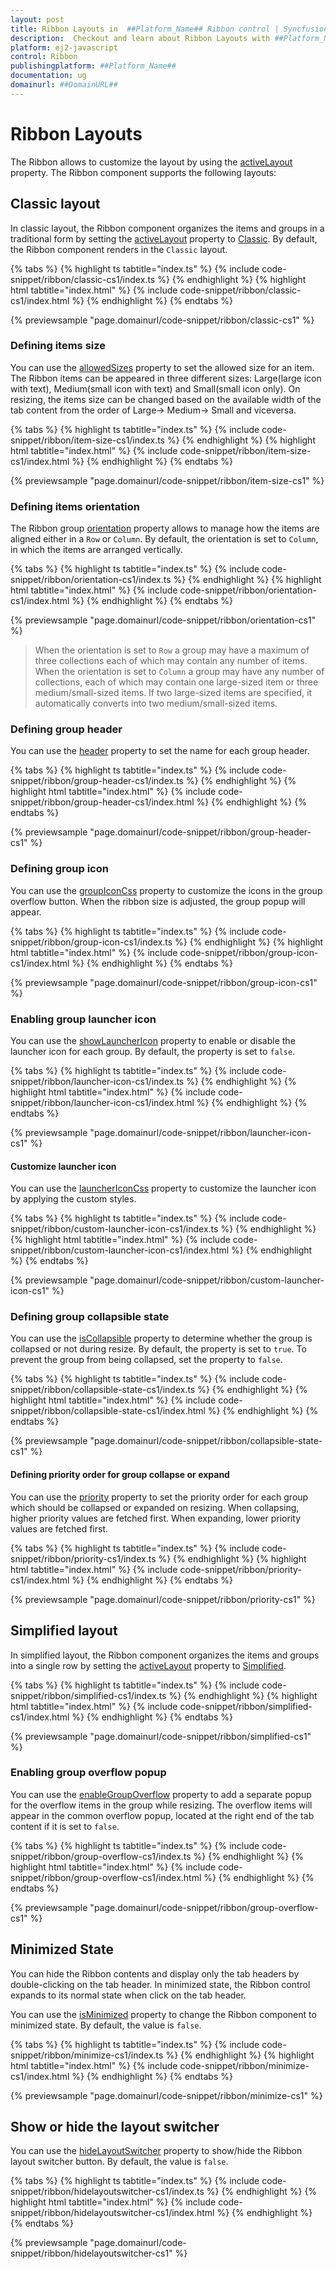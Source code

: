 ```yaml
---
layout: post
title: Ribbon Layouts in  ##Platform_Name## Ribbon control | Syncfusion
description:  Checkout and learn about Ribbon Layouts with ##Platform_Name## Ribbon control of Syncfusion Essential JS 2 and more details.
platform: ej2-javascript
control: Ribbon
publishingplatform: ##Platform_Name##
documentation: ug
domainurl: ##DomainURL##
---
```

# Ribbon Layouts

The Ribbon allows to customize the layout by using the [activeLayout](https://ej2.syncfusion.com/documentation/api/ribbon/#activelayout) property. The Ribbon component supports the following layouts:

## Classic layout

In classic layout, the Ribbon component organizes the items and groups in a traditional form by setting the [activeLayout](https://ej2.syncfusion.com/documentation/api/ribbon/#activelayout) property to [Classic](https://ej2.syncfusion.com/documentation/api/ribbon/ribbonLayout/). By default, the Ribbon component renders in the `Classic` layout.

{% tabs %}
{% highlight ts tabtitle="index.ts" %}
{% include code-snippet/ribbon/classic-cs1/index.ts %}
{% endhighlight %}
{% highlight html tabtitle="index.html" %}
{% include code-snippet/ribbon/classic-cs1/index.html %}
{% endhighlight %}
{% endtabs %}
          
{% previewsample "page.domainurl/code-snippet/ribbon/classic-cs1" %}

### Defining items size

You can use the [allowedSizes](https://ej2.syncfusion.com/documentation/api/ribbon/ribbonItem/#allowedsizes) property to set the allowed size for an item. The Ribbon items can be appeared in three different sizes: Large(large icon with text), Medium(small icon with text) and Small(small icon only). On resizing, the items size can be changed based on the available width of the tab content from the order of Large-> Medium-> Small and viceversa.

{% tabs %}
{% highlight ts tabtitle="index.ts" %}
{% include code-snippet/ribbon/item-size-cs1/index.ts %}
{% endhighlight %}
{% highlight html tabtitle="index.html" %}
{% include code-snippet/ribbon/item-size-cs1/index.html %}
{% endhighlight %}
{% endtabs %}
          
{% previewsample "page.domainurl/code-snippet/ribbon/item-size-cs1" %}

### Defining items orientation

The Ribbon group [orientation](https://ej2.syncfusion.com/documentation/api/ribbon/ribbonGroupModel/#orientation) property allows to manage how the items are aligned either in a `Row` or `Column`. By default, the orientation is set to `Column`, in which the items are arranged vertically.

{% tabs %}
{% highlight ts tabtitle="index.ts" %}
{% include code-snippet/ribbon/orientation-cs1/index.ts %}
{% endhighlight %}
{% highlight html tabtitle="index.html" %}
{% include code-snippet/ribbon/orientation-cs1/index.html %}
{% endhighlight %}
{% endtabs %}
          
{% previewsample "page.domainurl/code-snippet/ribbon/orientation-cs1" %}

>  When the orientation is set to `Row` a group may have a maximum of three collections each of which may contain any number of items. When the orientation is set to `Column` a group may have any number of collections, each of which may contain one large-sized item or three medium/small-sized items. If two large-sized items are specified, it automatically converts into two medium/small-sized items.

### Defining group header

You can use the [header](https://ej2.syncfusion.com/documentation/api/ribbon/ribbonGroup/#header) property to set the name for each group header.

{% tabs %}
{% highlight ts tabtitle="index.ts" %}
{% include code-snippet/ribbon/group-header-cs1/index.ts %}
{% endhighlight %}
{% highlight html tabtitle="index.html" %}
{% include code-snippet/ribbon/group-header-cs1/index.html %}
{% endhighlight %}
{% endtabs %}
          
{% previewsample "page.domainurl/code-snippet/ribbon/group-header-cs1" %}

### Defining group icon

You can use the [groupIconCss](https://ej2.syncfusion.com/documentation/api/ribbon/ribbonGroup/#groupiconcss) property to customize the icons in the group overflow button. When the ribbon size is adjusted, the group popup will appear.

{% tabs %}
{% highlight ts tabtitle="index.ts" %}
{% include code-snippet/ribbon/group-icon-cs1/index.ts %}
{% endhighlight %}
{% highlight html tabtitle="index.html" %}
{% include code-snippet/ribbon/group-icon-cs1/index.html %}
{% endhighlight %}
{% endtabs %}
          
{% previewsample "page.domainurl/code-snippet/ribbon/group-icon-cs1" %}

### Enabling group launcher icon

You can use the [showLauncherIcon](https://ej2.syncfusion.com/documentation/api/ribbon/ribbonGroup/#showlaunchericon) property to enable or disable the launcher icon for each group. By default, the property is set to `false`.

{% tabs %}
{% highlight ts tabtitle="index.ts" %}
{% include code-snippet/ribbon/launcher-icon-cs1/index.ts %}
{% endhighlight %}
{% highlight html tabtitle="index.html" %}
{% include code-snippet/ribbon/launcher-icon-cs1/index.html %}
{% endhighlight %}
{% endtabs %}
          
{% previewsample "page.domainurl/code-snippet/ribbon/launcher-icon-cs1" %}

#### Customize launcher icon

You can use the [launcherIconCss](https://ej2.syncfusion.com/documentation/api/ribbon#launchericoncss) property to customize the launcher icon by applying the custom styles.

{% tabs %}
{% highlight ts tabtitle="index.ts" %}
{% include code-snippet/ribbon/custom-launcher-icon-cs1/index.ts %}
{% endhighlight %}
{% highlight html tabtitle="index.html" %}
{% include code-snippet/ribbon/custom-launcher-icon-cs1/index.html %}
{% endhighlight %}
{% endtabs %}
          
{% previewsample "page.domainurl/code-snippet/ribbon/custom-launcher-icon-cs1" %}

### Defining group collapsible state

You can use the [isCollapsible](https://ej2.syncfusion.com/documentation/api/ribbon/ribbonGroup/#iscollapsible) property to determine whether the group is collapsed or not during resize. By default, the property is set to `true`. To prevent the group from being collapsed, set the property to `false`.

{% tabs %}
{% highlight ts tabtitle="index.ts" %}
{% include code-snippet/ribbon/collapsible-state-cs1/index.ts %}
{% endhighlight %}
{% highlight html tabtitle="index.html" %}
{% include code-snippet/ribbon/collapsible-state-cs1/index.html %}
{% endhighlight %}
{% endtabs %}
          
{% previewsample "page.domainurl/code-snippet/ribbon/collapsible-state-cs1" %}

#### Defining priority order for group collapse or expand

You can use the [priority](https://ej2.syncfusion.com/documentation/api/ribbon/ribbonGroup/#priority) property to set the priority order for each group which should be collapsed or expanded on resizing. When collapsing, higher priority values are fetched first. When expanding, lower priority values are fetched first.

{% tabs %}
{% highlight ts tabtitle="index.ts" %}
{% include code-snippet/ribbon/priority-cs1/index.ts %}
{% endhighlight %}
{% highlight html tabtitle="index.html" %}
{% include code-snippet/ribbon/priority-cs1/index.html %}
{% endhighlight %}
{% endtabs %}
          
{% previewsample "page.domainurl/code-snippet/ribbon/priority-cs1" %}

## Simplified layout

In simplified layout, the Ribbon component organizes the items and groups into a single row by setting the [activeLayout](https://ej2.syncfusion.com/documentation/api/ribbon/#activelayout) property to [Simplified](https://ej2.syncfusion.com/documentation/api/ribbon/ribbonLayout/).

{% tabs %}
{% highlight ts tabtitle="index.ts" %}
{% include code-snippet/ribbon/simplified-cs1/index.ts %}
{% endhighlight %}
{% highlight html tabtitle="index.html" %}
{% include code-snippet/ribbon/simplified-cs1/index.html %}
{% endhighlight %}
{% endtabs %}
          
{% previewsample "page.domainurl/code-snippet/ribbon/simplified-cs1" %}

### Enabling group overflow popup

You can use the [enableGroupOverflow](https://ej2.syncfusion.com/documentation/api/ribbon/ribbonGroup/#enablegroupoverflow) property to add a separate popup for the overflow items in the group while resizing. The overflow items will appear in the common overflow popup, located at the right end of the tab content if it is set to `false`.

{% tabs %}
{% highlight ts tabtitle="index.ts" %}
{% include code-snippet/ribbon/group-overflow-cs1/index.ts %}
{% endhighlight %}
{% highlight html tabtitle="index.html" %}
{% include code-snippet/ribbon/group-overflow-cs1/index.html %}
{% endhighlight %}
{% endtabs %}
          
{% previewsample "page.domainurl/code-snippet/ribbon/group-overflow-cs1" %}

## Minimized State

You can hide the Ribbon contents and display only the tab headers by double-clicking on the tab header. In minimized state, the Ribbon control expands to its normal state when click on the tab header.

You can use the [isMinimized](https://ej2.syncfusion.com/documentation/api/ribbon/#isminimized) property to change the Ribbon component to minimized state. By default, the value is `false`.

{% tabs %}
{% highlight ts tabtitle="index.ts" %}
{% include code-snippet/ribbon/minimize-cs1/index.ts %}
{% endhighlight %}
{% highlight html tabtitle="index.html" %}
{% include code-snippet/ribbon/minimize-cs1/index.html %}
{% endhighlight %}
{% endtabs %}
          
{% previewsample "page.domainurl/code-snippet/ribbon/minimize-cs1" %}

## Show or hide the layout switcher

You can use the [hideLayoutSwitcher](https://ej2.syncfusion.com/documentation/api/ribbon/#hidelayoutswitcher) property to show/hide the Ribbon layout switcher button. By default, the value is `false`.

{% tabs %}
{% highlight ts tabtitle="index.ts" %}
{% include code-snippet/ribbon/hidelayoutswitcher-cs1/index.ts %}
{% endhighlight %}
{% highlight html tabtitle="index.html" %}
{% include code-snippet/ribbon/hidelayoutswitcher-cs1/index.html %}
{% endhighlight %}
{% endtabs %}
          
{% previewsample "page.domainurl/code-snippet/ribbon/hidelayoutswitcher-cs1" %}
